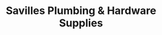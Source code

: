 ---
title: "Savilles Plumbing & Hardware Supplies"
url: /euroa/savilles-plumbing-und-hardware-supplies/
shop: Eisenwaren
---